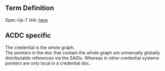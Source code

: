 ## Term Definition

Spec-Up-T link: <a href='https://weboftrust.github.io/WOT-terms/docs/glossary/credential'>here</a>

## ACDC specific
The credential is the whole graph.  
The pointers in the doc that contain the whole graph are universally globally distributable references via the SAIDs. Whereas in other credential systems pointers are only local in a credential doc.
